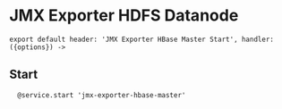 
# JMX Exporter HDFS Datanode

    export default header: 'JMX Exporter HBase Master Start', handler: ({options}) ->

## Start

      @service.start 'jmx-exporter-hbase-master'
